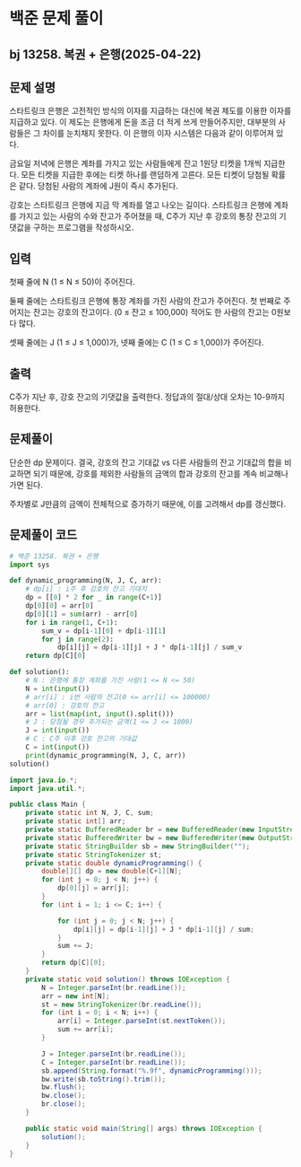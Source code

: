 # 백준 문제 풀이

## bj 13258. 복권 + 은행(2025-04-22)

## 문제 설명

스타트링크 은행은 고전적인 방식의 이자를 지급하는 대신에 복권 제도를 이용한 이자를 지급하고 있다. 이 제도는 은행에게 돈을 조금 더 적게 쓰게 만들어주지만, 대부분의 사람들은 그 차이를 눈치채지 못한다. 이 은행의 이자 시스템은 다음과 같이 이루어져 있다.

금요일 저녁에 은행은 계좌를 가지고 있는 사람들에게 잔고 1원당 티켓을 1개씩 지급한다. 모든 티켓을 지급한 후에는 티켓 하나를 랜덤하게 고른다. 모든 티켓이 당첨될 확률은 같다. 당첨된 사람의 계좌에 J원이 즉시 추가된다.

강호는 스타트링크 은행에 지금 막 계좌를 열고 나오는 길이다. 스타트링크 은행에 계좌를 가지고 있는 사람의 수와 잔고가 주어졌을 때, C주가 지난 후 강호의 통장 잔고의 기댓값을 구하는 프로그램을 작성하시오.

## 입력

첫째 줄에 N (1 ≤ N ≤ 50)이 주어진다.

둘째 줄에는 스타트링크 은행에 통장 계좌를 가진 사람의 잔고가 주어진다. 첫 번째로 주어지는 잔고는 강호의 잔고이다. (0 ≤ 잔고 ≤ 100,000) 적어도 한 사람의 잔고는 0원보다 많다.

셋째 줄에는 J (1 ≤ J ≤ 1,000)가, 넷째 줄에는 C (1 ≤ C ≤ 1,000)가 주어진다.

## 출력

C주가 지난 후, 강호 잔고의 기댓값을 출력한다. 정답과의 절대/상대 오차는 10-9까지 허용한다.

## 문제풀이

단순한 dp 문제이다. 결국, 강호의 잔고 기대값 vs 다른 사람들의 잔고 기대값의 합을 비교하면 되기 때문에, 강호를 제외한 사람들의 금액의 합과 강호의 잔고를 계속 비교해나가면 된다.

주차별로 J만큼의 금액이 전체적으로 증가하기 때문에, 이를 고려해서 dp를 갱신했다.

## 문제풀이 코드

```python
# 백준 13258. 복권 + 은행
import sys

def dynamic_programming(N, J, C, arr):
    # dp[i] : i주 후 강호의 잔고 기대치
    dp = [[0] * 2 for _ in range(C+1)]
    dp[0][0] = arr[0]
    dp[0][1] = sum(arr) - arr[0]
    for i in range(1, C+1):
        sum_v = dp[i-1][0] + dp[i-1][1]
        for j in range(2):
            dp[i][j] = dp[i-1][j] + J * dp[i-1][j] / sum_v
    return dp[C][0]

def solution():
    # N : 은행에 통장 계좌를 가진 사람(1 <= N <= 50)
    N = int(input())
    # arr[i] : i번 사람의 잔고(0 <= arr[i] <= 100000)
    # arr[0] : 강호의 잔고
    arr = list(map(int, input().split()))
    # J : 당첨될 경우 추가되는 금액(1 <= J <= 1000)
    J = int(input())
    # C : C주 이후 강호 잔고의 기대값
    C = int(input())
    print(dynamic_programming(N, J, C, arr))
solution()
```

```java
import java.io.*;
import java.util.*;

public class Main {
    private static int N, J, C, sum;
    private static int[] arr;
    private static BufferedReader br = new BufferedReader(new InputStreamReader(System.in));
    private static BufferedWriter bw = new BufferedWriter(new OutputStreamWriter(System.out));
    private static StringBuilder sb = new StringBuilder("");
    private static StringTokenizer st;
    private static double dynamicProgramming() {
        double[][] dp = new double[C+1][N];
        for (int j = 0; j < N; j++) {
            dp[0][j] = arr[j];
        }
        for (int i = 1; i <= C; i++) {

            for (int j = 0; j < N; j++) {
                dp[i][j] = dp[i-1][j] + J * dp[i-1][j] / sum;
            }
            sum += J;
        }
        return dp[C][0];
    }
    private static void solution() throws IOException {
        N = Integer.parseInt(br.readLine());
        arr = new int[N];
        st = new StringTokenizer(br.readLine());
        for (int i = 0; i < N; i++) {
            arr[i] = Integer.parseInt(st.nextToken());
            sum += arr[i];
        }

        J = Integer.parseInt(br.readLine());
        C = Integer.parseInt(br.readLine());
        sb.append(String.format("%.9f", dynamicProgramming()));
        bw.write(sb.toString().trim());
        bw.flush();
        bw.close();
        br.close();
    }

    public static void main(String[] args) throws IOException {
        solution();
    }
}
```
